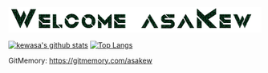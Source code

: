 ![Welcome!](BhTlZmwS.gif)

[![kewasa's github stats](https://github-readme-stats.vercel.app/api?username=kewasa&show_icons=true&title_color=00FF00&icon_color=008000&text_color=00FF00&bg_color=000000)](https://github.com/kewasa/)
[![Top Langs](https://github-readme-stats.vercel.app/api/top-langs/?username=kewasa&layout=compact&title_color=00FF00&icon_color=008000&text_color=00FF00&bg_color=000000)](https://github.com/kewasa/)

GitMemory: https://gitmemory.com/asakew
